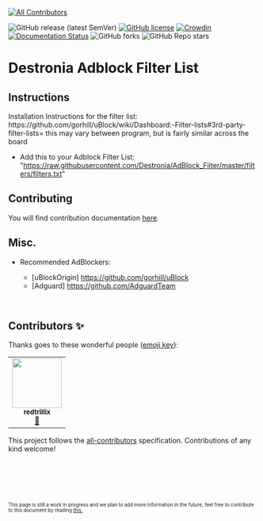 <!-- ALL-CONTRIBUTORS-BADGE:START - Do not remove or modify this section -->
[![All Contributors](https://img.shields.io/badge/all_contributors-1-orange.svg?style=flat-square)](#contributors-)
<!-- ALL-CONTRIBUTORS-BADGE:END -->
![GitHub release (latest SemVer)](https://img.shields.io/github/v/release/Destronia/AdBlock_Filter?style=flat-square)
[![GitHub license](https://img.shields.io/github/license/Destronia/AdBlock_Filter?style=flat-square)](https://github.com/Destronia/AdBlock_Filter/blob/master/LICENSE)
[![Crowdin](https://badges.crowdin.net/destronia-adblock-filter/localized.svg)](https://crowdin.com/project/destronia-adblock-filter)
[![Documentation Status](https://readthedocs.org/projects/adblock-filter/badge/?version=latest)](https://adblock-filter.readthedocs.io/en/latest/?badge=latest)
![GitHub forks](https://img.shields.io/github/forks/Destronia/AdBlock_Filter?style=social)
![GitHub Repo stars](https://img.shields.io/github/stars/Destronia/AdBlock_Filter?style=social)

# Destronia Adblock Filter List
<h2>Instructions</h2>
Installation Instructions for the filter list: https://github.com/gorhill/uBlock/wiki/Dashboard:-Filter-lists#3rd-party-filter-lists=
this may vary between program, but is fairly similar across the board

- Add this to your Adblock Filter List: "https://raw.githubusercontent.com/Destronia/AdBlock_Filter/master/filters/filters.txt"

<h2>Contributing</h2>

You will find contribution documentation [here](https://github.com/Destronia/AdBlock_Filter/blob/master/CONTRIBUTING.md).

## Misc. 
- Recommended AdBlockers: 	

    - [uBlockOrigin] https://github.com/gorhill/uBlock 
    - [Adguard] https://github.com/AdguardTeam
<br>

## Contributors ✨

Thanks goes to these wonderful people ([emoji key](https://allcontributors.org/docs/en/emoji-key)):

<!-- ALL-CONTRIBUTORS-LIST:START - Do not remove or modify this section -->
<!-- prettier-ignore-start -->
<!-- markdownlint-disable -->
<table>
  <tr>
    <td align="center"><a href="https://destronia.com"><img src="https://avatars.githubusercontent.com/u/54786587?v=4?s=100" width="100px;" alt=""/><br /><sub><b>redtrillix</b></sub></a><br /><a href="https://github.com/Destronia/AdBlock_Filter/commits?author=redtrillix" title="Documentation">📖</a></td>
  </tr>
</table>

<!-- markdownlint-restore -->
<!-- prettier-ignore-end -->

<!-- ALL-CONTRIBUTORS-LIST:END -->

This project follows the [all-contributors](https://github.com/all-contributors/all-contributors) specification. Contributions of any kind welcome!
<br>
<br>
<br>
<br>
<br>
<br>
<p><sub><sup> This page is still a work in progress and we plan to add more information in the future, feel free to contribute to this document by reading <a href="https://github.com/Destronia/AdBlock_Filter/blob/master/CONTRIBUTING.md#write-documentation">this.</a></sup></sub></p>
